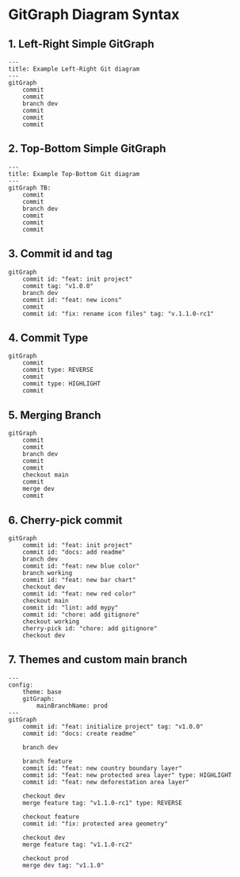# GitGraph Diagram Syntax

## 1. Left-Right Simple GitGraph
```mermaid
---
title: Example Left-Right Git diagram
---
gitGraph
    commit
    commit
    branch dev
    commit
    commit
    commit
```

## 2. Top-Bottom Simple GitGraph
```mermaid
---
title: Example Top-Bottom Git diagram
---
gitGraph TB:
    commit
    commit
    branch dev
    commit
    commit
    commit
```

## 3. Commit id and tag
```mermaid
gitGraph
    commit id: "feat: init project"
    commit tag: "v1.0.0"
    branch dev
    commit id: "feat: new icons"
    commit
    commit id: "fix: rename icon files" tag: "v.1.1.0-rc1"
```

## 4. Commit Type
```mermaid
gitGraph
    commit
    commit type: REVERSE
    commit
    commit type: HIGHLIGHT
    commit
```

## 5. Merging Branch
```mermaid
gitGraph
    commit
    commit
    branch dev
    commit
    commit
    checkout main
    commit
    merge dev
    commit
```

## 6. Cherry-pick commit
```mermaid
gitGraph
    commit id: "feat: init project"
    commit id: "docs: add readme"
    branch dev
    commit id: "feat: new blue color"
    branch working
    commit id: "feat: new bar chart"
    checkout dev
    commit id: "feat: new red color"
    checkout main
    commit id: "lint: add mypy"
    commit id: "chore: add gitignore"
    checkout working
    cherry-pick id: "chore: add gitignore"
    checkout dev
```

## 7. Themes and custom main branch
```mermaid
---
config:
    theme: base
    gitGraph:
        mainBranchName: prod
---
gitGraph
    commit id: "feat: initialize project" tag: "v1.0.0"
    commit id: "docs: create readme"
    
    branch dev
    
    branch feature
    commit id: "feat: new country boundary layer"
    commit id: "feat: new protected area layer" type: HIGHLIGHT
    commit id: "feat: new deforestation area layer"
    
    checkout dev
    merge feature tag: "v1.1.0-rc1" type: REVERSE
    
    checkout feature
    commit id: "fix: protected area geometry"

    checkout dev
    merge feature tag: "v1.1.0-rc2"

    checkout prod
    merge dev tag: "v1.1.0"
```
